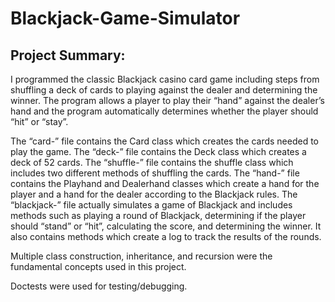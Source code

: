 # Blackjack-Game-Simulator
## Project Summary:
I programmed the classic Blackjack casino card game including steps from shuffling a deck of cards to playing against the dealer and determining the winner. The program allows a player to play their  “hand” against the dealer’s hand and the program automatically determines whether the player should “hit” or  “stay”. 

The “card-” file contains the Card class which creates the cards needed to play the game. The “deck-” file contains the Deck class which creates a deck of 52 cards. The “shuffle-” file contains the shuffle class which includes two different methods of shuffling the cards. The “hand-” file contains the Playhand and Dealerhand classes which create a hand for the player and a hand for the dealer according to the Blackjack rules. The “blackjack-” file actually simulates a game of Blackjack and includes methods such as playing a round of Blackjack, determining if the player should “stand” or “hit”, calculating the score, and determining the winner. It also contains methods which create a log to track the results of the rounds. 

Multiple class construction, inheritance, and recursion were the fundamental concepts used in this project.

Doctests were used for testing/debugging. 
